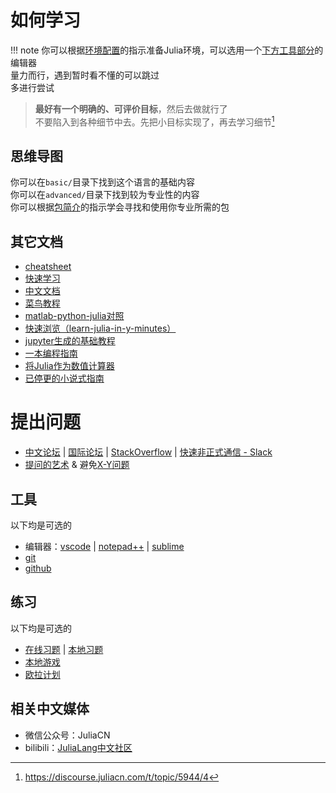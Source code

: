 # 如何学习
!!! note
	你可以根据[环境配置](../basic/setup_environment.md)的指示准备Julia环境，可以选用一个[下方工具部分](#工具)的编辑器\
	量力而行，遇到暂时看不懂的可以跳过\
	多进行尝试

> **最好有一个明确的、可评价目标**，然后去做就行了\
> 不要陷入到各种细节中去。先把小目标实现了，再去学习细节[^3]

## 思维导图
你可以在`basic/`目录下找到这个语言的基础内容\
你可以在`advanced/`目录下找到较为专业性的内容\
你可以根据[包简介](../packages/introduction.md)的指示学会寻找和使用你专业所需的包

## 其它文档
* [cheatsheet](https://juliadocs.github.io/Julia-Cheat-Sheet/zh-cn/)
* [快速学习](https://learnxinyminutes.com/docs/zh-cn/julia-cn/)
* [中文文档](https://docs.juliacn.com/latest/)
* [菜鸟教程](https://www.runoob.com/julia/julia-tutorial.html)
* [matlab-python-julia对照](https://cheatsheets.quantecon.org/)
* [快速浏览（learn-julia-in-y-minutes）](https://discourse.juliacn.com/t/topic/611)
* [jupyter生成的基础教程](https://www.math.pku.edu.cn/teachers/lidf/docs/Julia/JuliaIntro.html)
* [一本编程指南](https://github.com/Roger-luo/Brochure.jl)
* [将Julia作为数值计算器](https://krasjet.com/rnd.wlk/julia/)
* [已停更的小说式指南](https://github.com/JuliaCN/CuriousJulia)

# 提出问题
* [中文论坛](https://discourse.juliacn.com/) | [国际论坛](https://discourse.julialang.org/) | [StackOverflow](https://stackoverflow.com/) | [快速非正式通信 - Slack](https://julialang.org/slack/)
* [提问的艺术](https://blog.csdn.net/weixin_30587025/article/details/96616932) & 避免[X-Y问题](https://coolshell.cn/articles/10804.html)

## 工具
以下均是可选的
* 编辑器：[vscode](tools/vscode.md) | [notepad++](https://www.luogu.com.cn/blog/user13091/ghj1222-likes-npp) | [sublime](https://www.luogu.com.cn/blog/acking/sublime)
* [git](tools/git.md)
* [github](tools/github.md)

## 练习
以下均是可选的
* [在线习题](tools/hydrooj.md) | [本地习题](tools/leetcode_jl.md)
* [本地游戏](tools/lightlearn_jl.md)
* [欧拉计划](http://pe-cn.github.io/)

## 相关中文媒体
* 微信公众号：JuliaCN
* bilibili：[JuliaLang中文社区](https://space.bilibili.com/356692611)

[^1]: https://discourse.juliacn.com/t/topic/159
[^2]: https://discourse.juliacn.com/t/topic/6002
[^3]: https://discourse.juliacn.com/t/topic/5944/4
